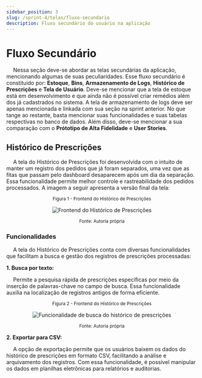```yaml
---
sidebar_position: 3
slug: /sprint-4/telas/fluxo-secundario
description: Fluxo secundário do usuário na aplicação
---
```


# Fluxo Secundário

&emsp; Nessa seção deve-se abordar as telas secundárias da aplicação, mencionando algumas de suas peculiaridades. Esse fluxo secundário é constituido por: **Estoque**, **Bins**, **Armazenamento de Logs**, **Histórico de Prescrições** e **Tela de Usuário**. Deve-se mencionar que a tela de estoque está em desenvolvimento e que ainda não é possível criar remédios além dos já cadastrados no sistema. A tela de armazenamento de logs deve ser apenas mencionada e linkada com sua seção na sprint anterior. No que tange ao restante, basta mencionar suas funcionalidades e suas tabelas respectivas no banco de dados. Além disso, deve-se mencionar a sua comparação com o **Prótotipo de Alta Fidelidade** e **User Stories**.

## Histórico de Prescrições
&emsp; A tela do Histórico de Prescrições foi desenvolvida com o intuito de manter um registro dos pedidos que já foram separados, uma vez que as fitas que passam pelo dashboard desaparecem após um dia da separação. Essa funcionalidade permite melhor controle e rastreabilidade dos pedidos processados. A imagem a seguir apresenta a versão final da tela:

<div align="center" width="100%">

<sub>Figura 1 - Frontend do Histórico de Prescrições</sub>

![Frontend do Histórico de Prescrições](/img/historico-prescricoes.png)

<sup>Fonte: Autoria própria </sup>

</div>

### Funcionalidades
&emsp; A tela do Histórico de Prescrições conta com diversas funcionalidades que facilitam a busca e gestão dos registros de prescrições processadas:

**1. Busca por texto:** 

&emsp; Permite a pesquisa rápida de prescrições específicas por meio da inserção de palavras-chave no campo de busca. Essa funcionalidade auxilia na localização de registros antigos de forma eficiente.

<div align="center" width="100%">

<sub>Figura 2 - Frontend do Histórico de Prescrições</sub>

![Funcionalidade de busca do histórico de prescrições](/img/prescricoes-pesquisa.png)

<sup>Fonte: Autoria própria </sup>

</div>

**2. Exportar para CSV:** 

&emsp; A opção de exportação permite que os usuários baixem os dados do histórico de prescrições em formato CSV, facilitando a análise e arquivamento dos registros. Com essa funcionalidade, é possível manipular os dados em planilhas eletrônicas para relatórios e auditorias.